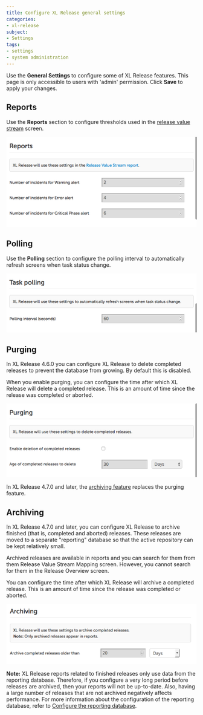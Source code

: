 ```yaml
---
title: Configure XL Release general settings
categories:
- xl-release
subject:
- Settings
tags:
- settings
- system administration
---
```


Use the **General Settings** to configure some of XL Release features. This page is only accessible to users with 'admin' permission. Click **Save** to apply your changes.

## Reports

Use the **Reports** section to configure thresholds used in the [release value stream](/xl-release/concept/reports-in-xl-release.html#release-value-stream) screen.

![Reports Settings](../images/reports-settings.png)

## Polling

Use the **Polling** section to configure the polling interval to automatically refresh screens when task status change.

![Reports Settings](../images/polling-settings.png)

## Purging

In XL Release 4.6.0 you can configure XL Release to delete completed releases to prevent the database from growing. By default this is disabled.

When you enable purging, you can configure the time after which XL Release will delete a completed release. This is an amount of time since the release was completed or aborted.

![Archiving Settings](../images/archiving-settings-purging.png)

In XL Release 4.7.0 and later, the [archiving feature](/xl-release/how-to/configure-xl-release-general-settings.html#archiving) replaces the purging feature.

## Archiving

In XL Release 4.7.0 and later, you can configure XL Release to archive finished (that is, completed and aborted) releases. These releases are moved to a separate "reporting" database so that the active repository can be kept relatively small. 

Archived releases are available in reports and you can search for them from them Release Value Stream Mapping screen. However, you cannot search for them in the Release Overview screen.

You can configure the time after which XL Release will archive a completed release. This is an amount of time since the release was completed or aborted.

![Archiving Settings](../images/archiving-settings.png)

**Note:** XL Release reports related to finished releases only use data from the reporting database. Therefore, if you configure a very long period before releases are archived, then your reports will not be up-to-date. Also, having a large number of releases that are not archived negatively affects performance. For more information about the configuration of the reporting database, refer to [Configure the reporting database](/xl-release/how-to/configure-the-reporting-database.html).
